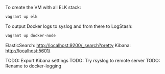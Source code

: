 To create the VM with all ELK stack:

```bash
vagrant up elk
```

To output Docker logs to syslog and from there to LogStash:

```bash
vagrant up docker-node
```

ElasticSearch: [http://localhost:9200/_search?pretty](http://localhost:9200/_search?pretty)
Kibana: [http://localhost:5601/](http://localhost:5601/)

TODO: Export Kibana settings
TODO: Try rsyslog to remote server
TODO: Rename to docker-logging